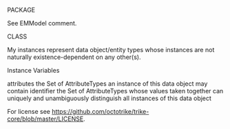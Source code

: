 PACKAGE

See EMModel comment.


CLASS

My instances represent data object/entity types whose instances are not naturally existence-dependent on any other(s).

Instance Variables

attributes		the Set of AttributeTypes an instance of this data object may contain
identifier		the Set of AttributeTypes whose values taken together can uniquely and unambiguously distinguish all instances of this data object


For license see https://github.com/octotrike/trike-core/blob/master/LICENSE.
